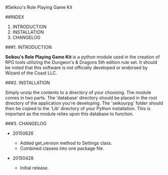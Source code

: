 #Seikou's Role Playing Game Kit


##INDEX

1. INTRODUCTION
2. INSTALLATION
3. CHANGELOG
    
###1. INTRODUCTION

**Seikou's Role Playing Game Kit** is a python module used in the creation of RPG tools utilizing the Dungeon's & Dragons 5th edition rule set. It should be noted that this software is not officially developed or endorsed by Wizard of the Coast LLC.


###2. INSTALLATION

Simply unzip the contents to a directory of your choosing. The module comes in two parts. The 'database' directory should be placed in the root directory of the application you're developing. The 'seikourpg' folder should then be copied to the 'Lib' directory of your Python installation. This is important as the module relies upon this database to function.

###3. CHANGELOG

- 20150626
    - Added get_version method to Settings class.
    - Combined classes into one package file.
    
- 20150428
    - Initial release.
